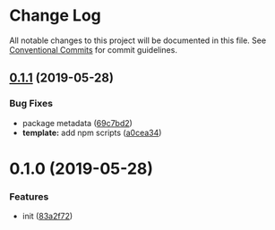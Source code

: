 # Change Log

All notable changes to this project will be documented in this file.
See [Conventional Commits](https://conventionalcommits.org) for commit guidelines.

## [0.1.1](https://github.com/saberland/create-portfolio/compare/v0.1.0...v0.1.1) (2019-05-28)

### Bug Fixes

- package metadata ([69c7bd2](https://github.com/saberland/create-portfolio/commit/69c7bd2))
- **template:** add npm scripts ([a0cea34](https://github.com/saberland/create-portfolio/commit/a0cea34))

# 0.1.0 (2019-05-28)

### Features

- init ([83a2f72](https://github.com/egoist/create-portfolio/commit/83a2f72))
